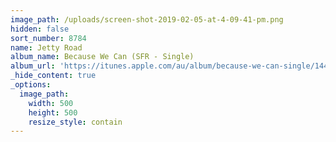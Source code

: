 ```yaml
---
image_path: /uploads/screen-shot-2019-02-05-at-4-09-41-pm.png
hidden: false
sort_number: 8784
name: Jetty Road
album_name: Because We Can (SFR - Single)
album_url: 'https://itunes.apple.com/au/album/because-we-can-single/1445520233'
_hide_content: true
_options:
  image_path:
    width: 500
    height: 500
    resize_style: contain
---
```


